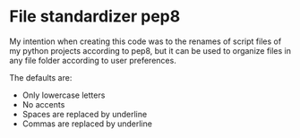 # File standardizer pep8
My intention when creating this code was to the renames of script files of my python projects according to pep8, 
but it can be used to organize files in any file folder according to user preferences. 

The defaults are: 
- Only lowercase letters 
- No accents 
- Spaces are replaced by underline 
- Commas are replaced by underline
